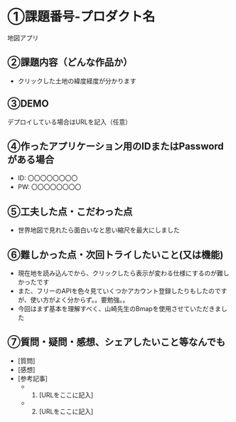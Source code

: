# ①課題番号-プロダクト名

地図アプリ

## ②課題内容（どんな作品か）

- クリックした土地の緯度経度が分かります

## ③DEMO

デプロイしている場合はURLを記入（任意）

## ④作ったアプリケーション用のIDまたはPasswordがある場合

- ID: 〇〇〇〇〇〇〇〇
- PW: 〇〇〇〇〇〇〇〇

## ⑤工夫した点・こだわった点

- 世界地図で見れたら面白いなと思い縮尺を最大にしました

## ⑥難しかった点・次回トライしたいこと(又は機能)

- 現在地を読み込んでから、クリックしたら表示が変わる仕様にするのが難しかったです
- また、フリーのAPIを色々見ていくつかアカウント登録したりもしたのですが、使い方がよく分からず。。要勉強。。
- 今回はまず基本を理解すべく、山崎先生のBmapを使用させていただきました

## ⑦質問・疑問・感想、シェアしたいこと等なんでも

- [質問]
- [感想]
- [参考記事]
  - 1. [URLをここに記入]
  - 2. [URLをここに記入]
